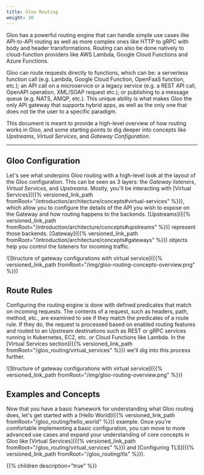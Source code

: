 ```yaml
---
title: Gloo Routing
weight: 30
---
```


Gloo has a powerful routing engine that can handle simple use cases like API-to-API routing as well as more complex ones like HTTP to gRPC with body and header transformations. Routing can also be done natively to cloud-function providers like AWS Lambda, Google Cloud Functions and Azure Functions.

Gloo can route requests directly to functions, which can be: a serverless function call (e.g. Lambda, Google Cloud Function, OpenFaaS function, etc.); an API call on a microservice or a legacy service (e.g. a REST API call, OpenAPI operation, XML/SOAP request etc.); or publishing to a message queue (e.g. NATS, AMQP, etc.). This unique ability is what makes Gloo the only API gateway that supports hybrid apps, as well as the only one that does not tie the user to a specific paradigm.

This document is meant to provide a high-level overview of how routing works in Gloo, and some starting points to dig deeper into concepts like *Upstreams*, *Virtual Services*, and *Gateway Configuration*.

---

## Gloo Configuration

Let's see what underpins Gloo routing with a high-level look at the layout of the Gloo configuration. This can be seen as 3 layers: the *Gateway listeners*, *Virtual Services*, and *Upstreams*. Mostly, you'll be interacting with [Virtual Services]({{% versioned_link_path fromRoot="/introduction/architecture/concepts#virtual-services" %}}), which allow you to configure the details of the API you wish to expose on the Gateway and how routing happens to the backends. [Upstreams]({{% versioned_link_path fromRoot="/introduction/architecture/concepts#upstreams" %}}) represent those backends. [Gateway]({{% versioned_link_path fromRoot="/introduction/architecture/concepts#gateways" %}}) objects help you control the listeners for incoming traffic.

![Structure of gateway configurations with virtual service]({{% versioned_link_path fromRoot="/img/gloo-routing-concepts-overview.png" %}})

## Route Rules

Configuring the routing engine is done with defined predicates that match on incoming requests. The contents of a request, such as headers, path, method, etc., are examined to see if they match the predicates of a route rule. If they do, the request is processed based on enabled routing features and routed to an Upstream destinations such as REST or gRPC services running in Kubernetes, EC2, etc. or Cloud Functions like Lambda. In the [Virtual Services section]({{% versioned_link_path fromRoot="/gloo_routing/virtual_services" %}}) we'll dig into this process further.

![Structure of gateway configurations with virtual service]({{% versioned_link_path fromRoot="/img/gloo-routing-overview.png" %}})

## Examples and Concepts

Now that you have a basic framework for understanding what Gloo routing does, let's get started with a [Hello World]({{% versioned_link_path fromRoot="/gloo_routing/hello_world" %}}) example. Once you're comfortable implementing a basic configuration, you can move to more advanced use cases and expand your understanding of core concepts in Gloo like [Virtual Services]({{% versioned_link_path fromRoot="/gloo_routing/virtual_services" %}}) and [Configuring TLS]({{% versioned_link_path fromRoot="/gloo_routing/tls" %}}).

{{% children description="true" %}}
